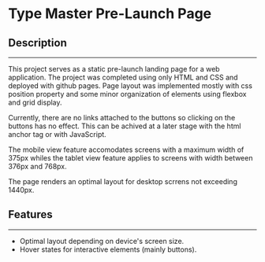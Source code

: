 # Type Master Pre-Launch Page
## Description
---------------
This project serves as a static pre-launch landing page for a web application. The project was completed using only HTML and CSS and deployed with github pages. Page layout was implemented  mostly with css position property and some minor organization of elements using flexbox and grid display.

Currently, there are no links attached to the buttons so clicking on the buttons has no effect. This can be achived at a later stage with the html anchor tag or with JavaScript.

The mobile view feature accomodates screens with a maximum width of 375px whiles the tablet view feature applies to screens with width between 376px and 768px.

The page renders an optimal layout for desktop scrrens not exceeding 1440px.
## Features
------------
- Optimal layout depending on device's screen size.
- Hover states for interactive elements (mainly buttons).